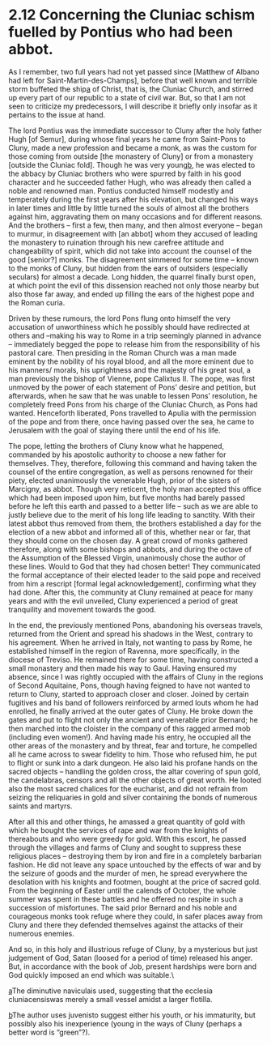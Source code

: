 # 2.12 Concerning the Cluniac schism fuelled by Pontius who had been abbot.

As I remember, two full years had not yet passed since \[Matthew of Albano had left for Saint-Martin-des-Champs], before that well known and terrible storm buffeted the ship[a](applewebdata://1CAA6C03-62FD-4836-BB48-6B55B5A844CB#\_ftn1) of Christ, that is, the Cluniac Church, and stirred up every part of our republic to a state of civil war. But, so that I am not seen to criticize my predecessors, I will describe it briefly only insofar as it pertains to the issue at hand.

The lord Pontius was the immediate successor to Cluny after the holy father Hugh \[of Semur], during whose final years he came from Saint-Pons to Cluny, made a new profession and became a monk, as was the custom for those coming from outside \[the monastery of Cluny] or from a monastery \[outside the Cluniac fold]. Though he was very young[b](applewebdata://1CAA6C03-62FD-4836-BB48-6B55B5A844CB#\_ftn2), he was elected to the abbacy by Cluniac brothers who were spurred by faith in his good character and he succeeded father Hugh, who was already then called a noble and renowned man. Pontius conducted himself modestly and temperately during the first years after his elevation, but changed his ways in later times and little by little turned the souls of almost all the brothers against him, aggravating them on many occasions and for different reasons. And the brothers – first a few, then many, and then almost everyone – began to murmur, in disagreement with \[an abbot] whom they accused of leading the monastery to ruination through his new carefree attitude and changeability of spirit, which did not take into account the counsel of the good \[senior?] monks. The disagreement simmered for some time – known to the monks of Cluny, but hidden from the ears of outsiders (especially seculars) for almost a decade. Long hidden, the quarrel finally burst open, at which point the evil of this dissension reached not only those nearby but also those far away, and ended up filling the ears of the highest pope and the Roman curia.

Driven by these rumours, the lord Pons flung onto himself the very accusation of unworthiness which he possibly should have redirected at others and –making his way to Rome in a trip seemingly planned in advance – immediately begged the pope to release him from the responsibility of his pastoral care. Then presiding in the Roman Church was a man made eminent by the nobility of his royal blood, and all the more eminent due to his manners/ morals, his uprightness and the majesty of his great soul, a man previously the bishop of Vienne, pope Calixtus II. The pope, was first unmoved by the power of each statement of Pons’ desire and petition, but afterwards, when he saw that he was unable to lessen Pons’ resolution, he completely freed Pons from his charge of the Cluniac Church, as Pons had wanted. Henceforth liberated, Pons travelled to Apulia with the permission of the pope and from there, once having passed over the sea, he came to Jerusalem with the goal of staying there until the end of his life.&#x20;

The pope, letting the brothers of Cluny know what he happened, commanded by his apostolic authority to choose a new father for themselves. They, therefore, following this command and having taken the counsel of the entire congregation, as well as persons renowned for their piety, elected unanimously the venerable Hugh, prior of the sisters of Marcigny, as abbot. Though very reticent, the holy man accepted this office which had been imposed upon him, but five months had barely passed before he left this earth and passed to a better life – such as we are able to justly believe due to the merit of his long life leading to sanctity. With their latest abbot thus removed from them, the brothers established a day for the election of a new abbot and informed all of this, whether near or far, that they should come on the chosen day. A great crowd of monks gathered therefore, along with some bishops and abbots, and during the octave of the Assumption of the Blessed Virgin, unanimously chose the author of these lines. Would to God that they had chosen better! They communicated the formal acceptance of their elected leader to the said pope and received from him a rescript \[formal legal acknowledgement], confirming what they had done. After this, the community at Cluny remained at peace for many years and with the evil unveiled, Cluny experienced a period of great tranquility and movement towards the good.

In the end, the previously mentioned Pons, abandoning his overseas travels, returned from the Orient and spread his shadows in the West, contrary to his agreement. When he arrived in Italy, not wanting to pass by Rome, he established himself in the region of Ravenna, more specifically, in the diocese of Treviso. He remained there for some time, having constructed a small monastery and then made his way to Gaul. Having ensured my absence, since I was rightly occupied with the affairs of Cluny in the regions of Second Aquitaine, Pons, though having feigned to have not wanted to return to Cluny, started to approach closer and closer. Joined by certain fugitives and his band of followers reinforced by armed louts whom he had enrolled, he finally arrived at the outer gates of Cluny. He broke down the gates and put to flight not only the ancient and venerable prior Bernard; he then marched into the cloister in the company of this ragged armed mob (including even women!). And having made his entry, he occupied all the other areas of the monastery and by threat, fear and torture, he compelled all he came across to swear fidelity to him. Those who refused him, he put to flight or sunk into a dark dungeon. He also laid his profane hands on the sacred objects – handling the golden cross, the altar covering of spun gold, the candelabras, censors and all the other objects of great worth. He looted also the most sacred chalices for the eucharist, and did not refrain from seizing the reliquaries in gold and silver containing the bonds of numerous saints and martyrs.

After all this and other things, he amassed a great quantity of gold with which he bought the services of rape and war from the knights of thereabouts and who were greedy for gold. With this escort, he passed through the villages and farms of Cluny and sought to suppress these religious places – destroying them by iron and fire in a completely barbarian fashion. He did not leave any space untouched by the effects of war and by the seizure of goods and the murder of men, he spread everywhere the desolation with his knights and footmen, bought at the price of sacred gold. From the beginning of Easter until the calends of October, the whole summer was spent in these battles and he offered no respite in such a succession of misfortunes. The said prior Bernard and his noble and courageous monks took refuge where they could, in safer places away from Cluny and there they defended themselves against the attacks of their numerous enemies.&#x20;

And so, in this holy and illustrious refuge of Cluny, by a mysterious but just judgement of God, Satan (loosed for a period of time) released his anger. But, in accordance with the book of Job, present hardships were born and God quickly imposed an end which was suitable.\


[a](applewebdata://1CAA6C03-62FD-4836-BB48-6B55B5A844CB#\_ftnref1)The diminutive naviculais used, suggesting that the ecclesia cluniacensiswas merely a small vessel amidst a larger flotilla.

[b](applewebdata://1CAA6C03-62FD-4836-BB48-6B55B5A844CB#\_ftnref2)The author uses juvenisto suggest either his youth, or his immaturity, but possibly also his inexperience (young in the ways of Cluny (perhaps a better word is “green”?).
